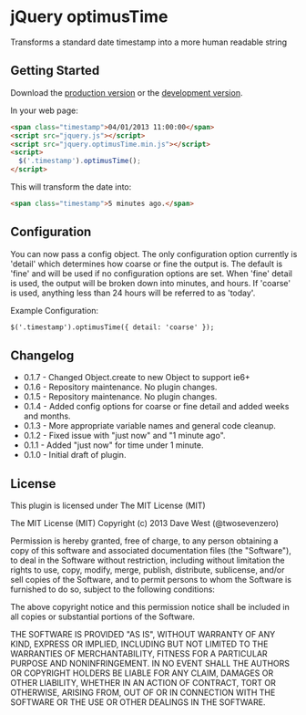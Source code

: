 # jQuery optimusTime

Transforms a standard date timestamp into a more human readable string

## Getting Started
Download the [production version][min] or the [development version][max].

[min]: https://raw.github.com/twosevenzero/optimusTime/master/jquery.optimusTime.min.js
[max]: https://raw.github.com/twosevenzero/optimusTime/master/jquery.optimusTime.js 

In your web page:

```html
<span class="timestamp">04/01/2013 11:00:00</span>
<script src="jquery.js"></script>
<script src="jquery.optimusTime.min.js"></script>
<script>
  $('.timestamp').optimusTime();
</script>
```

This will transform the date into:

```html
<span class="timestamp">5 minutes ago.</span>
```

## Configuration
You can now pass a config object. The only configuration option currently is 'detail' which determines how coarse or fine the output is. The default is 'fine' and will be used if no configuration options are set. When 'fine' detail is used, the output will be broken down into minutes, and hours. If 'coarse' is used, anything less than 24 hours will be referred to as 'today'.

Example Configuration:

```html
$('.timestamp').optimusTime({ detail: 'coarse' });
```

## Changelog
- 0.1.7 - Changed Object.create to new Object to support ie6+
- 0.1.6 - Repository maintenance. No plugin changes.
- 0.1.5 - Repository maintenance. No plugin changes.
- 0.1.4 - Added config options for coarse or fine detail and added weeks and months.
- 0.1.3 - More appropriate variable names and general code cleanup.
- 0.1.2 - Fixed issue with "just now" and "1 minute ago".
- 0.1.1 - Added "just now" for time under 1 minute.
- 0.1.0 - Initial draft of plugin.


## License

This plugin is licensed under The MIT License (MIT)

The MIT License (MIT)
Copyright (c) 2013 Dave West (@twosevenzero)

Permission is hereby granted, free of charge, to any person obtaining a copy of this software and associated documentation files (the "Software"), to deal in the Software without restriction, including without limitation the rights to use, copy, modify, merge, publish, distribute, sublicense, and/or sell copies of the Software, and to permit persons to whom the Software is furnished to do so, subject to the following conditions:

The above copyright notice and this permission notice shall be included in all copies or substantial portions of the Software.

THE SOFTWARE IS PROVIDED "AS IS", WITHOUT WARRANTY OF ANY KIND, EXPRESS OR IMPLIED, INCLUDING BUT NOT LIMITED TO THE WARRANTIES OF MERCHANTABILITY, FITNESS FOR A PARTICULAR PURPOSE AND NONINFRINGEMENT. IN NO EVENT SHALL THE AUTHORS OR COPYRIGHT HOLDERS BE LIABLE FOR ANY CLAIM, DAMAGES OR OTHER LIABILITY, WHETHER IN AN ACTION OF CONTRACT, TORT OR OTHERWISE, ARISING FROM, OUT OF OR IN CONNECTION WITH THE SOFTWARE OR THE USE OR OTHER DEALINGS IN THE SOFTWARE.
